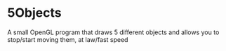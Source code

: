 # 5Objects
A small OpenGL program that draws 5 different objects and allows you to stop/start moving them, at law/fast speed

